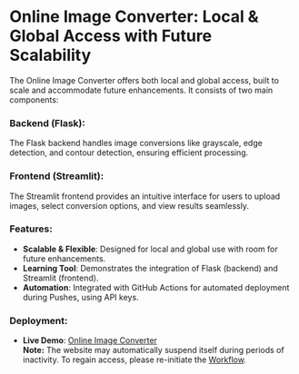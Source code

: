 # Online Image Converter: Local & Global Access with Future Scalability

The Online Image Converter offers both local and global access, built to scale and accommodate future enhancements. It consists of two main components:

### **Backend (Flask)**:
The Flask backend handles image conversions like grayscale, edge detection, and contour detection, ensuring efficient processing.

### **Frontend (Streamlit)**:
The Streamlit frontend provides an intuitive interface for users to upload images, select conversion options, and view results seamlessly.

### **Features**:
- **Scalable & Flexible**: Designed for local and global use with room for future enhancements.
- **Learning Tool**: Demonstrates the integration of Flask (backend) and Streamlit (frontend).
- **Automation**: Integrated with GitHub Actions for automated deployment during Pushes, using API keys.

### **Deployment**:
- **Live Demo**: [Online Image Converter](https://streamlab-image-converter.onrender.com)  
  **Note:** The website may automatically suspend itself during periods of inactivity. To regain access, please re-initiate the [Workflow](https://github.com/Bloodwingv2/Streamlab-Image-converter-/actions/runs/11737572988/job/32698586205).


